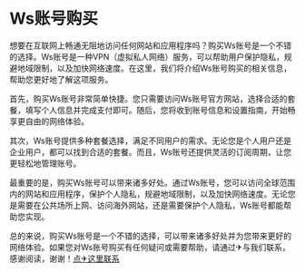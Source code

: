 # Ws账号购买

想要在互联网上畅通无阻地访问任何网站和应用程序吗？购买Ws账号是一个不错的选择。Ws账号是一种VPN（虚拟私人网络）服务，可以帮助用户保护隐私，规避地域限制，以及加快网络速度。在这里，我们将介绍Ws账号购买的相关信息，帮助您更好地了解这项服务。

首先，购买Ws账号非常简单快捷。您只需要访问Ws账号官方网站，选择合适的套餐，填写个人信息并完成支付即可。随后，您将收到账号信息和设置指南，开始畅享更自由的网络体验。

其次，Ws账号提供多种套餐选择，满足不同用户的需求。无论您是个人用户还是企业用户，都可以找到合适的套餐。而且，Ws账号还提供灵活的订阅周期，让您更轻松地管理账号。

最重要的是，购买Ws账号可以带来诸多好处。通过Ws账号，您可以访问全球范围内的网站和应用程序，保护个人隐私，规避地域限制，以及加快网络速度。无论您是需要在公共场所上网、访问海外网站，还是需要保护个人隐私，Ws账号都能帮助您实现。

总的来说，购买Ws账号是一个不错的选择，可以带来诸多好处并为您带来更好的网络体验。如果您对Ws账号购买有任何疑问或需要帮助，请通过✈与我们联系，感谢阅读，谢谢！[点✈这里联系](https://d.k02.cc)